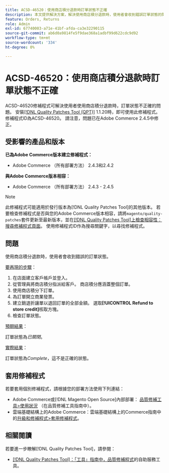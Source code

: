 ```yaml
---
title: ACSD-46520：使用商店積分退款時訂單狀態不正確
description: 本文提供解決方案，解決使用商店積分退款時，使用者會收到錯誤訂單狀態的問題。
feature: Orders, Returns
role: Admin
exl-id: 67740003-a71e-41bf-afda-ca3e32290115
source-git-commit: ab6d0a9814fe5f9dae368a1adbf99d622cdc9d92
workflow-type: tm+mt
source-wordcount: '334'
ht-degree: 0%

---
```


# ACSD-46520：使用商店積分退款時訂單狀態不正確

ACSD-46520修補程式可解決使用者使用商店積分退款時，訂單狀態不正確的問題。 安裝[[!DNL Quality Patches Tool (QPT)]](https://experienceleague.adobe.com/zh-hant/docs/commerce-knowledge-base/kb/announcements/commerce-announcements/magento-quality-patches-released-new-tool-to-self-serve-quality-patches) 1.1.20時，即可使用此修補程式。 修補程式ID為ACSD-46520。 請注意，問題已在Adobe Commerce 2.4.5中修正。

## 受影響的產品和版本

**已為Adobe Commerce版本建立修補程式：**

* Adobe Commerce （所有部署方法） 2.4.3和2.4.2

**與Adobe Commerce版本相容：**

* Adobe Commerce （所有部署方法） 2.4.3 - 2.4.5

>[!NOTE]
>
>此修補程式可能適用於發行版本為[!DNL Quality Patches Tool]的其他版本。 若要檢查修補程式是否與您的Adobe Commerce版本相容，請將`magento/quality-patches`套件更新至最新版本，並在[[!DNL Quality Patches Tool]上檢查相容性：搜尋修補程式頁面](https://experienceleague.adobe.com/tools/commerce-quality-patches/index.html?lang=zh-Hant)。 使用修補程式ID作為搜尋關鍵字，以尋找修補程式。

## 問題

使用商店積分退款時，使用者會收到錯誤的訂單狀態。

<u>要再現的步驟</u>：

1. 在店面建立客戶帳戶並登入。
1. 從管理員將商店積分指派給客戶。 商店積分應涵蓋整個訂單。
1. 使用商店積分下訂單。
1. 為訂單開立商業發票。
1. 建立銷退折讓單以退回訂單的全部金額。
選取&#x200B;**[!UICONTROL Refund to store credit]**&#x200B;核取方塊。
1. 檢查訂單狀態。

<u>預期結果</u>：

訂單狀態為&#x200B;*已關閉*。

<u>實際結果</u>：

訂單狀態為&#x200B;*Complete*，這不是正確的狀態。

## 套用修補程式

若要套用個別修補程式，請根據您的部署方法使用下列連結：

* Adobe Commerce或[!DNL Magento Open Source]內部部署： [品質修補工具>使用狀況](/help/tools/quality-patches-tool/usage.md) （在品質修補工具指南中）。
* 雲端基礎結構上的Adobe Commerce：雲端基礎結構上的Commerce指南中的[升級和修補程式>套用修補程式](https://experienceleague.adobe.com/docs/commerce-cloud-service/user-guide/develop/upgrade/apply-patches.html?lang=zh-Hant)。

## 相關閱讀

若要進一步瞭解[!DNL Quality Patches Tool]，請參閱：

* [[!DNL Quality Patches Tool]：「工具」指南中，品質修補程式](/help/tools/quality-patches-tool/quality-patches-tool-to-self-serve-quality-patches.md)的自助服務工具。

